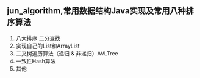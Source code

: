 ## jun_algorithm,常用数据结构Java实现及常用八种排序算法

1. 八大排序 二分查找
2. 实现自己的List和ArrayList
3. 二叉树遍历算法（递归 & 非递归）AVLTree
4. 一致性Hash算法
5. 其他